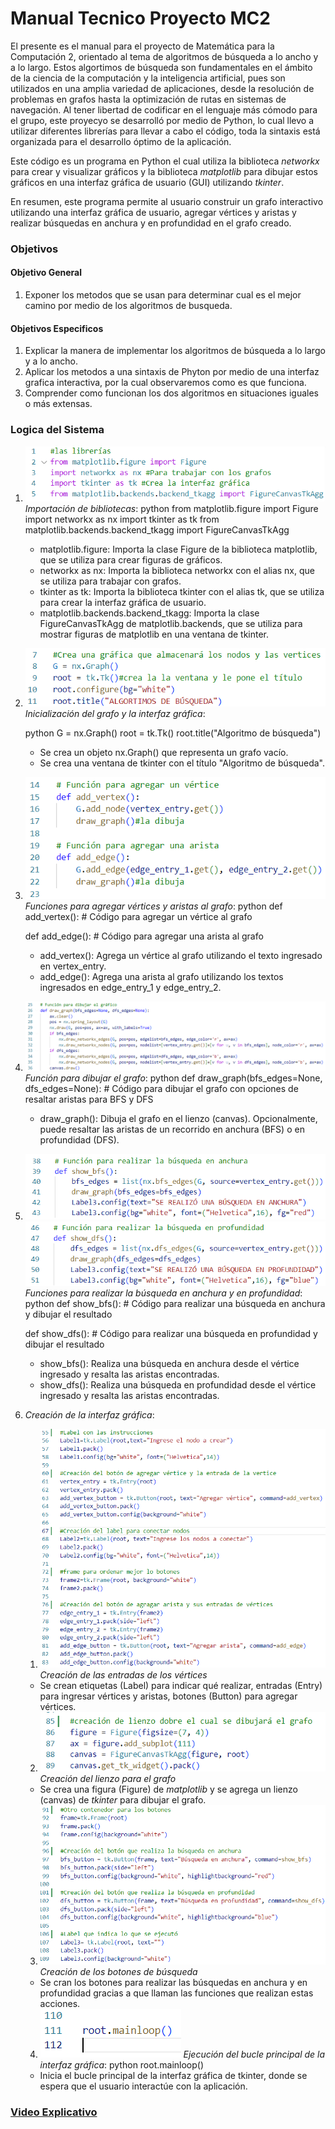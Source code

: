 # Manual Tecnico Proyecto MC2

El presente es el manual para el proyecto de Matemática para la Computación 2, orientado al tema de algoritmos de búsqueda a lo ancho y a lo largo. Estos algortimos de búsqueda son fundamentales en el ámbito de la ciencia de la computación y la inteligencia artificial, pues son utilizados en una amplia variedad de aplicaciones, desde la resolución de problemas en grafos hasta la optimización de rutas en sistemas de navegación. Al tener libertad de codificar en el lenguaje más cómodo para el grupo, este proyecyo se desarrolló por medio de Python, lo cual llevo a utilizar diferentes librerías para llevar a cabo el código, toda la sintaxis está organizada para el desarrollo óptimo de la aplicación.

Este código es un programa en Python el cual utiliza la biblioteca *networkx* para crear y visualizar gráficos y la biblioteca *matplotlib* para dibujar estos gráficos en una interfaz gráfica de usuario (GUI) utilizando *tkinter*.

En resumen, este programa permite al usuario construir un grafo interactivo utilizando una interfaz gráfica de usuario, agregar vértices y aristas y realizar búsquedas en anchura y en profundidad en el grafo creado.

### Objetivos

#### Objetivo General
1. Exponer los metodos que se usan para determinar cual es el mejor camino por medio de los algoritmos de busqueda.

#### Objetivos Especificos
1. Explicar la manera de implementar los algoritmos de búsqueda a lo largo y a lo ancho.
2. Aplicar los metodos a una sintaxis de Phyton por medio de una interfaz grafica interactiva, por la cual observaremos como es que funciona.
3. Comprender como funcionan los dos algoritmos en situaciones iguales o más extensas.


### Logica del Sistema


1. ![Importación de bibliotecas](/images/t1.png)
   *Importación de bibliotecas*:
   python
   from matplotlib.figure import Figure
   import networkx as nx
   import tkinter as tk
   from matplotlib.backends.backend_tkagg import FigureCanvasTkAgg
   
   - matplotlib.figure: Importa la clase Figure de la biblioteca matplotlib, que se utiliza para crear figuras de gráficos.
   - networkx as nx: Importa la biblioteca networkx con el alias nx, que se utiliza para trabajar con grafos.
   - tkinter as tk: Importa la biblioteca tkinter con el alias tk, que se utiliza para crear la interfaz gráfica de usuario.
   - matplotlib.backends.backend_tkagg: Importa la clase FigureCanvasTkAgg de matplotlib.backends, que se utiliza para mostrar figuras de matplotlib en una ventana de tkinter.

2. ![Inicialización del grafo y la interfaz gráfica](/images/t2.png)
   *Inicialización del grafo y la interfaz gráfica*:

   python
   G = nx.Graph()
   root = tk.Tk()
   root.title("Algoritmo de búsqueda")
   
   - Se crea un objeto nx.Graph() que representa un grafo vacío.
   - Se crea una ventana de tkinter con el título "Algoritmo de búsqueda".

3. ![Funciones para agregar vértices y aristas al grafo](/images/t21.png)
   *Funciones para agregar vértices y aristas al grafo*:
   python
   def add_vertex():
       # Código para agregar un vértice al grafo

   def add_edge():
       # Código para agregar una arista al grafo
   
   - add_vertex(): Agrega un vértice al grafo utilizando el texto ingresado en vertex_entry.
   - add_edge(): Agrega una arista al grafo utilizando los textos ingresados en edge_entry_1 y edge_entry_2.

4. ![Función para dibujar el grafo](/images/t22.png)
   *Función para dibujar el grafo*:
   python
   def draw_graph(bfs_edges=None, dfs_edges=None):
       # Código para dibujar el grafo con opciones de resaltar aristas para BFS y DFS
   
   - draw_graph(): Dibuja el grafo en el lienzo (canvas). Opcionalmente, puede resaltar las aristas de un recorrido en anchura (BFS) o en profundidad (DFS).

5. ![Funciones para realizar la búsqueda en anchura y en profundidad](/images/t3.png) ![Funciones para realizar la búsqueda en anchura y en profundidad](/images/t4.png)
   *Funciones para realizar la búsqueda en anchura y en profundidad*:
   python
   def show_bfs():
       # Código para realizar una búsqueda en anchura y dibujar el resultado

   def show_dfs():
       # Código para realizar una búsqueda en profundidad y dibujar el resultado
   
   - show_bfs(): Realiza una búsqueda en anchura desde el vértice ingresado y resalta las aristas encontradas.
   - show_dfs(): Realiza una búsqueda en profundidad desde el vértice ingresado y resalta las aristas encontradas.

6. *Creación de la interfaz gráfica*:

   1.  ![Creación de las entradas de los vértices](/images/t5.png)
   *Creación de las entradas de los vértices*
   - Se crean etiquetas (Label) para indicar qué realizar, entradas (Entry) para ingresar vértices y aristas, botones (Button) para agregar vértices.
   2. ![Creación del lienzo para el grafo](/images/t9.png)
   *Creación del lienzo para el grafo*
   - Se crea una figura (Figure) de *matplotlib* y se agrega un lienzo (canvas) de *tkinter* para dibujar el grafo.
   3. ![Creación de los botones de búsqueda](/images/t6.png)
   *Creación de los botones de búsqueda*
   - Se cran los botones para realizar las búsquedas en anchura y en profundidad gracias a que llaman las funciones que realizan estas acciones.
   4. ![Ejecución del bucle principal de la interfaz gráfica](/images/t7.png)
   *Ejecución del bucle principal de la interfaz gráfica*:
   python
   root.mainloop()
   
   - Inicia el bucle principal de la interfaz gráfica de tkinter, donde se espera que el usuario interactúe con la aplicación.

### [Video Explicativo ](https://youtu.be/nkzDdbQEhLQ?si=Q_IHvOQjbO2OCVUC)




